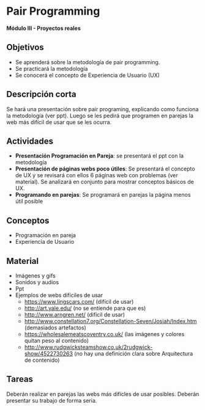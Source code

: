 # Pair Programming

**Módulo III - Proyectos reales**

## Objetivos

* Se aprenderá sobre la metodología de pair programming.
* Se practicará la metodología
* Se conocerá el concepto de Experiencia de Usuario (UX)

## Descripción corta

Se hará una presentación sobre pair programing, explicando como funciona la metodología (ver ppt). Luego se les pedirá que
programen en parejas la web más difícil de usar que se les ocurra.

## Actividades

* **Presentación Programación en Pareja**: se presentará el ppt con la metodología
* **Presentación de páginas webs poco útiles**: Se presentará el concepto de UX y se revisará con ellos 6 páginas web con problemas (ver material). Se analizará en conjunto para mostrar conceptos básicos de UX.
* **Programando en parejas**: Se programará en parejas la página menos útil posible

## Conceptos

* Programación en pareja
* Experiencia de Usuario

## Material

* Imágenes y gifs
* Sonidos y audios
* Ppt
* Ejemplos de webs difíciles de usar
  * https://www.lingscars.com/ (difícil de usar)
  * http://art.yale.edu/ (no se entiende para que es)
  * http://www.arngren.net/ (difícil de usar)
  * http://www.constellation7.org/Constellation-Seven/Josiah/Index.htm (demasiados artefactos)
  * https://wholesalemeatscoventry.co.uk/ (las imágenes y colores quitan peso al contenido)
  * http://www.rudgwicksteamshow.co.uk/2rudgwick-show/4522730263 (no hay una definición clara sobre Arquitectura de contenido)

## Tareas

Deberán realizar en parejas las webs más difícles de usar posibles. Deberán presentar su trabajo de forma seria.
